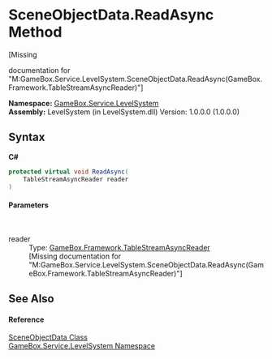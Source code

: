 # SceneObjectData.ReadAsync Method 
 

\[Missing <summary> documentation for "M:GameBox.Service.LevelSystem.SceneObjectData.ReadAsync(GameBox.Framework.TableStreamAsyncReader)"\]

**Namespace:**&nbsp;<a href="624c2ca8-2880-f7a3-3eb1-01587cc3f61e">GameBox.Service.LevelSystem</a><br />**Assembly:**&nbsp;LevelSystem (in LevelSystem.dll) Version: 1.0.0.0 (1.0.0.0)

## Syntax

**C#**<br />
``` C#
protected virtual void ReadAsync(
	TableStreamAsyncReader reader
)
```


#### Parameters
&nbsp;<dl><dt>reader</dt><dd>Type: <a href="e038a4d3-fe60-7cd5-3c50-31190a3dbc88">GameBox.Framework.TableStreamAsyncReader</a><br />\[Missing <param name="reader"/> documentation for "M:GameBox.Service.LevelSystem.SceneObjectData.ReadAsync(GameBox.Framework.TableStreamAsyncReader)"\]</dd></dl>

## See Also


#### Reference
<a href="226f6c62-b1d6-e0a3-ebd2-58711826bcc5">SceneObjectData Class</a><br /><a href="624c2ca8-2880-f7a3-3eb1-01587cc3f61e">GameBox.Service.LevelSystem Namespace</a><br />